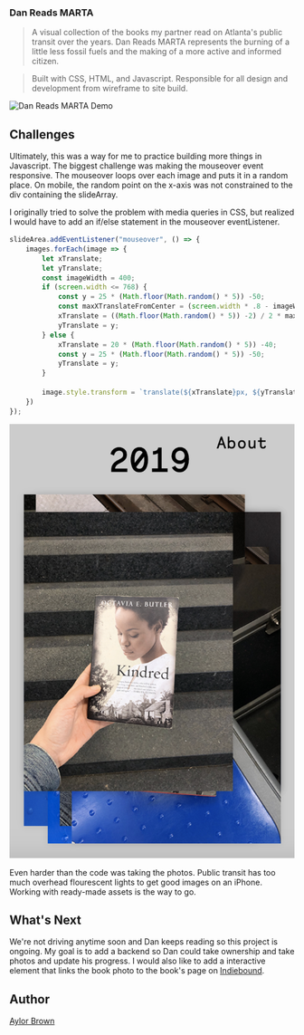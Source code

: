 ### Dan Reads MARTA 
> A visual collection of the books my partner read on Atlanta's public transit over the  years. Dan Reads MARTA represents the burning of a little less fossil fuels and the  making of a more active and informed citizen.


> Built with CSS, HTML, and Javascript. Responsible for all design and development from wireframe to site build.


![Dan Reads MARTA Demo](gifs/Cbi4LZgplz.gif)

## Challenges 


Ultimately, this was a way for me to practice building more things in Javascript. The biggest challenge was making the mouseover event responsive. The mouseover loops over each image and puts it in a random place. On mobile, the random point on the x-axis was not constrained to the div containing the slideArray.

I originally tried to solve the problem with media queries in CSS, but realized I would have to add an if/else statement in the mouseover eventListener. 

```javascript
slideArea.addEventListener("mouseover", () => {
    images.forEach(image => {
        let xTranslate;
        let yTranslate;
        const imageWidth = 400;
        if (screen.width <= 768) {
            const y = 25 * (Math.floor(Math.random() * 5)) -50;
            const maxXTranslateFromCenter = (screen.width * .8 - imageWidth) / 2;
            xTranslate = ((Math.floor(Math.random() * 5)) -2) / 2 * maxXTranslateFromCenter;
            yTranslate = y;
        } else {
            xTranslate = 20 * (Math.floor(Math.random() * 5)) -40;
            const y = 25 * (Math.floor(Math.random() * 5)) -50;
            yTranslate = y;
        }
        
        image.style.transform = `translate(${xTranslate}px, ${yTranslate}px)`
    })
});
```

![Dan Reads MARTA mobile](images/screenshot-mobile.png)

Even harder than the code was taking the photos. Public transit has too much overhead flourescent lights to get good images on an iPhone. Working with ready-made assets is the way to go. 




## What's Next 
We're not driving anytime soon and Dan keeps reading so this project is ongoing. My goal is to add a backend so Dan could take ownership and take photos and update his progress. I would also like to add a interactive element that links the book photo to the book's page on [Indiebound](https://www.indiebound.org/).

## Author
[Aylor Brown](http://aylorbrown.com)